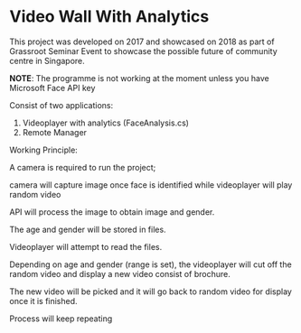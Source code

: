 # Video Wall With Analytics

This project was developed on 2017 and showcased on 2018 as part of Grassroot Seminar Event to showcase the possible future of community centre in Singapore.

**NOTE**: The programme is not working at the moment unless you have Microsoft Face API key

Consist of two applications:

1. Videoplayer with analytics (FaceAnalysis.cs)
2. Remote Manager 

Working Principle:

A camera is required to run the project; 

camera will capture image once face is identified while videoplayer will play random video

API will process the image to obtain image and gender.

The age and gender will be stored in files.

Videoplayer will attempt to read the files.

Depending on age and gender (range is set), the videoplayer will cut off the random video and display a new video consist of brochure.

The new video will be picked and it will go back to random video for display once it is finished.

Process will keep repeating

